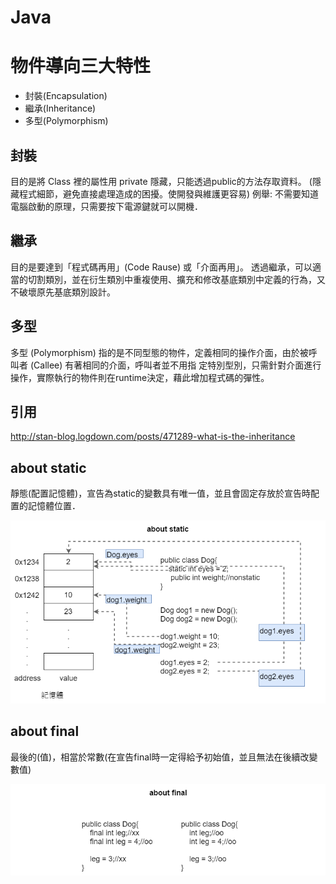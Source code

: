 # Java

# 物件導向三大特性
 - 封裝(Encapsulation)
 - 繼承(Inheritance)
 - 多型(Polymorphism)
 
 ## 封裝
 目的是將 Class 裡的屬性用 private 隱藏，只能透過public的方法存取資料。
 (隱藏程式細節，避免直接處理造成的困擾。使開發與維護更容易)
 例舉: 不需要知道電腦啟動的原理，只需要按下電源鍵就可以開機．
 
 ## 繼承
 目的是要達到「程式碼再用」(Code Rause) 或「介面再用」。
 透過繼承，可以適當的切割類別，並在衍生類別中重複使用、擴充和修改基底類別中定義的行為，又不破壞原先基底類別設計。
 
 ## 多型
 多型 (Polymorphism) 指的是不同型態的物件，定義相同的操作介面，由於被呼叫者 (Callee) 有著相同的介面，呼叫者並不用指
 定特別型別，只需針對介面進行操作，實際執行的物件則在runtime決定，藉此增加程式碼的彈性。
 
 ## 引用
 http://stan-blog.logdown.com/posts/471289-what-is-the-inheritance

## about static
靜態(配置記憶體)，宣告為static的變數具有唯一值，並且會固定存放於宣告時配置的記憶體位置．

![javaAbout-static](/image/javaAbout-static.png)

## about final
最後的(值)，相當於常數(在宣告final時一定得給予初始值，並且無法在後續改變數值)

![javaAbout-final](/image/javaAbout-final.png)

